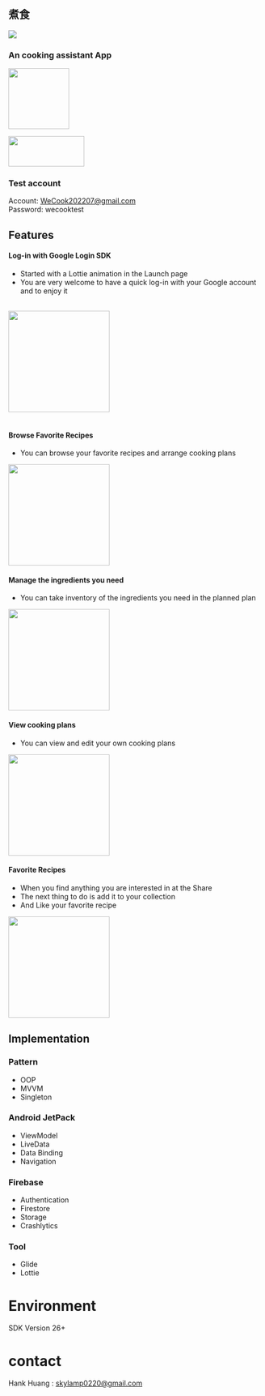 ## 煮食
![](https://img.shields.io/badge/Version-1.0.9-blue) 

### An cooking assistant App

<img src="https://github.com/MinF6/img-storage/blob/main/google%20play%20icon%203.png" height="120" /><br>

<img
src ="https://github.com/MinF6/img-storage/blob/main/bg_google_play.png" width="150" height="60"></a>

### Test account<br>
Account: WeCook202207@gmail.com <br>
Password: wecooktest


## Features

#### Log-in with Google Login SDK
* Started with a Lottie animation in the Launch page 
* You are very welcome to have a quick log-in with your Google account and to enjoy it<br><br>

<img src="https://github.com/MinF6/img-storage/blob/main/Screenshot_1658713777.png" width="200" /><br><br>

#### Browse Favorite Recipes
* You can browse your favorite recipes and arrange cooking plans<br>

<img src="https://github.com/MinF6/img-storage/blob/main/screen-20220729-180340_AdobeExpress.gif" width="200" /><br>

#### Manage the ingredients you need
* You can take inventory of the ingredients you need in the planned plan <br>

<img src="https://github.com/MinF6/img-storage/blob/main/screen-20220729-180613_AdobeExpress.gif" width="200" /><br>

#### View cooking plans
* You can view and edit your own cooking plans<br>

<img src="https://github.com/MinF6/img-storage/blob/main/screen-20220729-181808_AdobeExpress.gif" width="200" /><br>

#### Favorite Recipes
* When you find anything you are interested in at the Share
* The next thing to do is add it to your collection
* And Like your favorite recipe<br>

<img src="https://github.com/MinF6/img-storage/blob/main/screen-20220729-181857_AdobeExpress.gif" width="200" /><br>


## Implementation
### Pattern
* OOP
* MVVM
* Singleton
### Android JetPack
* ViewModel
* LiveData
* Data Binding
* Navigation
### Firebase
* Authentication
* Firestore
* Storage
* Crashlytics
### Tool
* Glide
* Lottie

# Environment
SDK Version 26+ <br>

# contact
Hank Huang : skylamp0220@gmail.com
